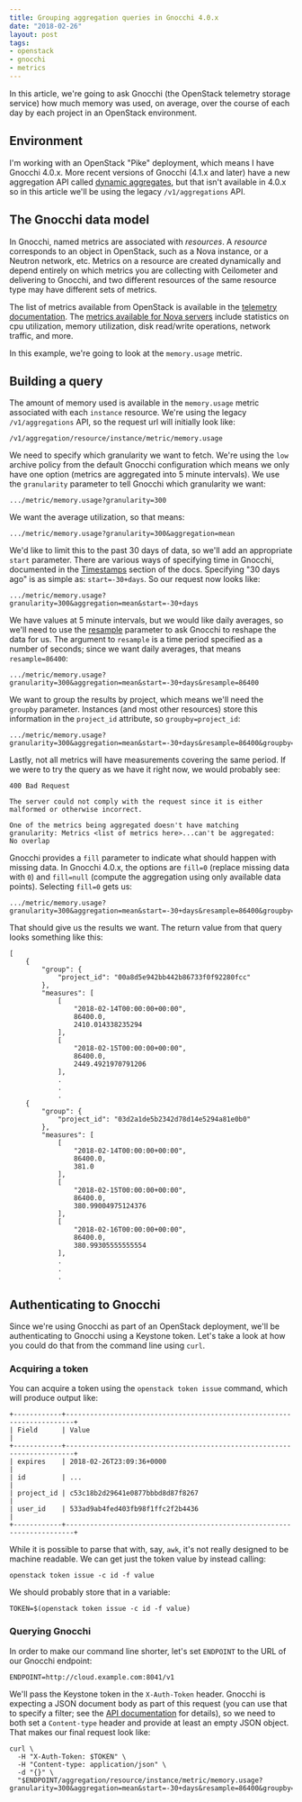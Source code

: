```yaml
---
title: Grouping aggregation queries in Gnocchi 4.0.x
date: "2018-02-26"
layout: post
tags:
- openstack
- gnocchi
- metrics
---
```


In this article, we're going to ask Gnocchi (the OpenStack telemetry
storage service) how much memory was used, on average, over the course
of each day by each project in an OpenStack environment.

## Environment

I'm working with an OpenStack "Pike" deployment, which means I have
Gnocchi 4.0.x. More recent versions of Gnocchi (4.1.x and later) have
a new aggregation API called [dynamic aggregates][], but that isn't
available in 4.0.x so in this article we'll be using the legacy
`/v1/aggregations` API.

[dynamic aggregates]: https://gnocchi.xyz/rest.html#dynamic-aggregates

## The Gnocchi data model

In Gnocchi, named metrics are associated with *resources*. A
*resource* corresponds to an object in OpenStack, such as a Nova
instance, or a Neutron network, etc. Metrics on a resource are
created dynamically and depend entirely on which metrics you are
collecting with Ceilometer and delivering to Gnocchi, and two
different resources of the same resource type may have different sets
of metrics.

The list of metrics available from OpenStack is available in the
[telemetry documentation][metrics]. The [metrics available for Nova
servers][compute-metrics] include statistics on cpu utilization,
memory utilization, disk read/write operations, network traffic, and
more.

[metrics]: https://docs.openstack.org/ceilometer/latest/admin/telemetry-measurements.html
[compute-metrics]: https://docs.openstack.org/ceilometer/latest/admin/telemetry-measurements.html#openstack-compute

In this example, we're going to look at the `memory.usage` metric.

## Building a query

The amount of memory used is available in the `memory.usage` metric
associated with each `instance` resource. We're using the legacy
`/v1/aggregations` API, so the request url will initially look like:

    /v1/aggregation/resource/instance/metric/memory.usage

We need to specify which granularity we want to fetch. We're using
the `low` archive policy from the default Gnocchi configuration which
means we only have one option (metrics are aggregated into 5 minute
intervals). We use the `granularity` parameter to tell Gnocchi which
granularity we want:

    .../metric/memory.usage?granularity=300

We want the average utilization, so that means:

    .../metric/memory.usage?granularity=300&aggregation=mean

We'd like to limit this to the past 30 days of data, so we'll add an
appropriate `start` parameter. There are various ways of specifying
time in Gnocchi, documented in the [Timestamps][] section of the docs.
Specifying "30 days ago" is as simple as: `start=-30+days`. So our
request now looks like:

[timestamps]: https://gnocchi.xyz/rest.html#timestamp-format

    .../metric/memory.usage?granularity=300&aggregation=mean&start=-30+days

We have values at 5 minute intervals, but we would like daily
averages, so we'll need to use the [resample][] parameter to ask
Gnocchi to reshape the data for us. The argument to `resample` is a
time period specified as a number of seconds; since we want daily
averages, that means `resample=86400`:

[resample]: https://gnocchi.xyz/rest.html#resample

    .../metric/memory.usage?granularity=300&aggregation=mean&start=-30+days&resample=86400

We want to group the results by project, which means we'll need the
`groupby` parameter. Instances (and most other resources) store this
information in the `project_id` attribute, so `groupby=project_id`:

    .../metric/memory.usage?granularity=300&aggregation=mean&start=-30+days&resample=86400&groupby=project_id

Lastly, not all metrics will have measurements covering the same
period. If we were to try the query as we have it right now, we would
probably see:

    400 Bad Request

    The server could not comply with the request since it is either
    malformed or otherwise incorrect.

    One of the metrics being aggregated doesn't have matching
    granularity: Metrics <list of metrics here>...can't be aggregated:
    No overlap

Gnocchi provides a `fill` parameter to indicate what should happen
with missing data. In Gnocchi 4.0.x, the options are `fill=0`
(replace missing data with `0`) and `fill=null` (compute the
aggregation using only available data points). Selecting `fill=0` gets
us:

    .../metric/memory.usage?granularity=300&aggregation=mean&start=-30+days&resample=86400&groupby=project_id&fill=0

That should give us the results we want. The return value from that
query looks something like this:

    [
        {
            "group": {
                "project_id": "00a8d5e942bb442b86733f0f92280fcc"
            },
            "measures": [
                [
                    "2018-02-14T00:00:00+00:00",
                    86400.0,
                    2410.014338235294
                ],
                [
                    "2018-02-15T00:00:00+00:00",
                    86400.0,
                    2449.4921970791206
                ],
                .
                .
                .
        {
            "group": {
                "project_id": "03d2a1de5b2342d78d14e5294a81e0b0"
            },
            "measures": [
                [
                    "2018-02-14T00:00:00+00:00",
                    86400.0,
                    381.0
                ],
                [
                    "2018-02-15T00:00:00+00:00",
                    86400.0,
                    380.99004975124376
                ],
                [
                    "2018-02-16T00:00:00+00:00",
                    86400.0,
                    380.99305555555554
                ],
                .
                .
                .

## Authenticating to Gnocchi

Since we're using Gnocchi as part of an OpenStack deployment, we'll
be authenticating to Gnocchi using a Keystone token. Let's take a
look at how you could do that from the command line using `curl`.

### Acquiring a token

You can acquire a token using the `openstack token issue` command,
which will produce output like:

    +------------+------------------------------------------------------------------------+
    | Field      | Value                                                                  |
    +------------+------------------------------------------------------------------------+
    | expires    | 2018-02-26T23:09:36+0000                                               |
    | id         | ...                                                                    |
    | project_id | c53c18b2d29641e0877bbbd8d87f8267                                       |
    | user_id    | 533ad9ab4fed403fb98f1ffc2f2b4436                                       |
    +------------+------------------------------------------------------------------------+

While it is possible to parse that with, say, `awk`, it's not
really designed to be machine readable. We can get just the token
value by instead calling:

    openstack token issue -c id -f value

We should probably store that in a variable:

    TOKEN=$(openstack token issue -c id -f value)

### Querying Gnocchi

In order to make our command line shorter, let's set `ENDPOINT` to the
URL of our Gnocchi endpoint:

    ENDPOINT=http://cloud.example.com:8041/v1

We'll pass the Keystone token in the `X-Auth-Token` header. Gnocchi
is expecting a JSON document body as part of this request (you can use
that to specify a filter; see the [API documentation][] for details),
so we need to both set a `Content-type` header and provide at least an
empty JSON object. That makes our final request look like:

    curl \
      -H "X-Auth-Token: $TOKEN" \
      -H "Content-type: application/json" \
      -d "{}" \
      "$ENDPOINT/aggregation/resource/instance/metric/memory.usage?granularity=300&aggregation=mean&start=-30+days&resample=86400&groupby=project_id&fill=0"

[api documentation]: https://gnocchi.xyz/rest.html
